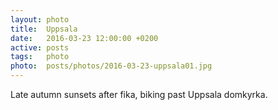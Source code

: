 ```yaml
---
layout: photo
title:  Uppsala
date:   2016-03-23 12:00:00 +0200
active: posts
tags:   photo
photo:  posts/photos/2016-03-23-uppsala01.jpg
---
```


Late autumn sunsets after fika, biking past Uppsala domkyrka.
